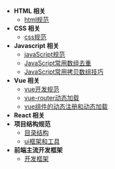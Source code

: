 - **HTML 相关**
	- [html规范](/html/html-standard.md)
- **CSS 相关**
	- [css规范](/css/css-standard.md)
- **Javascript 相关**
	- [javaScript规范](/js/js-standard.md)
	- [JavaScript常用数组去重](/js/js-arrayset.md)
	- [JavaScript常用拷贝数组技巧](/js/js-arrayslice.md)
- **Vue 相关**
	- [vue开发规范](/vue.md)
	- [vue-router动态加载](/vue-router.md)
	- [vue组件的动态注册和动态加载](/vue-dynamic-component.md)
- **React 相关**
- **项目结构规范**
	- [目录结构](/dir-standard.md)
	- [ui框架和工具](/ui.md)
- **前端主流开发框架**
	- [开发框架](/frame.md)

